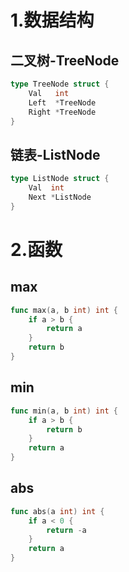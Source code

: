# 1.数据结构

## 二叉树-TreeNode

```go
type TreeNode struct {
	Val   int
	Left  *TreeNode
	Right *TreeNode
}
```

## 链表-ListNode

```go
type ListNode struct {
	Val  int
	Next *ListNode
}
```

# 2.函数

## max

```go
func max(a, b int) int {
	if a > b {
		return a
	}
	return b
}
```

## min

```go
func min(a, b int) int {
	if a > b {
		return b
	}
	return a
}
```

## abs

```go
func abs(a int) int {
	if a < 0 {
		return -a
	}
	return a
}
```

